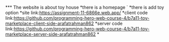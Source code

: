 *** The website is about toy house
*there is a homepage `
*there is add toy option
*site link:https://assignment-11-6866e.web.app/
*client code link:https://github.com/programming-hero-web-course-4/b7a11-toy-marketplace-client-side-arafatrahman862
*server code link:https://github.com/programming-hero-web-course-4/b7a11-toy-marketplace-server-side-arafatrahman862
*

